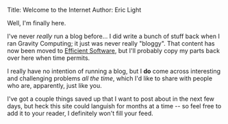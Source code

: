 Title: Welcome to the Internet
Author: Eric Light

Well, I'm finally here.

I've never *really* run a blog before... I did write a bunch of stuff back when I ran Gravity Computing; it just was never really "bloggy".  That content has now been moved to [Efficient Software](http://www.efficientsoftware.co.nz/blog/), but I'll probably copy my parts back over here when time permits.

I really have no intention of running a blog, but I **do** come across interesting and challenging problems *all the time*, which I'd like to share with people who are, apparently, just like you.

I've got a couple things saved up that I want to post about in the next few days, but heck this site could languish for months at a time -- so feel free to add it to your reader, I definitely won't fill your feed.
